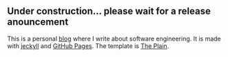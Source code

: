 ## Under construction... please wait for a release anouncement

This is a personal [blog](https://stanete.com) where I write about software engineering. It is made with [jeckyll](https://jekyllrb.com/) and [GitHub Pages](https://pages.github.com/). The template is [The Plain](https://github.com/heiswayi/the-plain).
